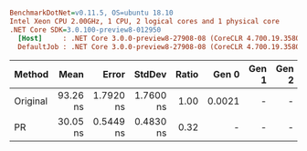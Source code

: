 ``` ini

BenchmarkDotNet=v0.11.5, OS=ubuntu 18.10
Intel Xeon CPU 2.00GHz, 1 CPU, 2 logical cores and 1 physical core
.NET Core SDK=3.0.100-preview8-012950
  [Host]     : .NET Core 3.0.0-preview8-27908-08 (CoreCLR 4.700.19.35801, CoreFX 4.700.19.35806), 64bit RyuJIT
  DefaultJob : .NET Core 3.0.0-preview8-27908-08 (CoreCLR 4.700.19.35801, CoreFX 4.700.19.35806), 64bit RyuJIT


```
|   Method |     Mean |     Error |    StdDev | Ratio |  Gen 0 | Gen 1 | Gen 2 | Allocated |
|--------- |---------:|----------:|----------:|------:|-------:|------:|------:|----------:|
| Original | 93.26 ns | 1.7920 ns | 1.7600 ns |  1.00 | 0.0021 |     - |     - |      64 B |
|       PR | 30.05 ns | 0.5449 ns | 0.4830 ns |  0.32 |      - |     - |     - |         - |
